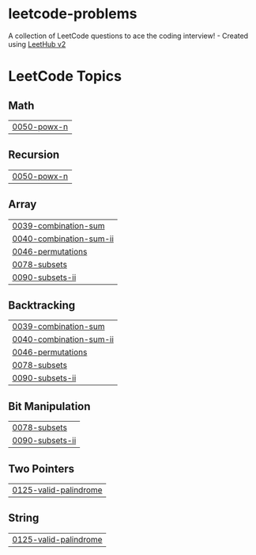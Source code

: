 # leetcode-problems
A collection of LeetCode questions to ace the coding interview! - Created using [LeetHub v2](https://github.com/arunbhardwaj/LeetHub-2.0)

<!---LeetCode Topics Start-->
# LeetCode Topics
## Math
|  |
| ------- |
| [0050-powx-n](https://github.com/saurabh-pingale/leetcode-problems/tree/master/0050-powx-n) |
## Recursion
|  |
| ------- |
| [0050-powx-n](https://github.com/saurabh-pingale/leetcode-problems/tree/master/0050-powx-n) |
## Array
|  |
| ------- |
| [0039-combination-sum](https://github.com/saurabh-pingale/leetcode-problems/tree/master/0039-combination-sum) |
| [0040-combination-sum-ii](https://github.com/saurabh-pingale/leetcode-problems/tree/master/0040-combination-sum-ii) |
| [0046-permutations](https://github.com/saurabh-pingale/leetcode-problems/tree/master/0046-permutations) |
| [0078-subsets](https://github.com/saurabh-pingale/leetcode-problems/tree/master/0078-subsets) |
| [0090-subsets-ii](https://github.com/saurabh-pingale/leetcode-problems/tree/master/0090-subsets-ii) |
## Backtracking
|  |
| ------- |
| [0039-combination-sum](https://github.com/saurabh-pingale/leetcode-problems/tree/master/0039-combination-sum) |
| [0040-combination-sum-ii](https://github.com/saurabh-pingale/leetcode-problems/tree/master/0040-combination-sum-ii) |
| [0046-permutations](https://github.com/saurabh-pingale/leetcode-problems/tree/master/0046-permutations) |
| [0078-subsets](https://github.com/saurabh-pingale/leetcode-problems/tree/master/0078-subsets) |
| [0090-subsets-ii](https://github.com/saurabh-pingale/leetcode-problems/tree/master/0090-subsets-ii) |
## Bit Manipulation
|  |
| ------- |
| [0078-subsets](https://github.com/saurabh-pingale/leetcode-problems/tree/master/0078-subsets) |
| [0090-subsets-ii](https://github.com/saurabh-pingale/leetcode-problems/tree/master/0090-subsets-ii) |
## Two Pointers
|  |
| ------- |
| [0125-valid-palindrome](https://github.com/saurabh-pingale/leetcode-problems/tree/master/0125-valid-palindrome) |
## String
|  |
| ------- |
| [0125-valid-palindrome](https://github.com/saurabh-pingale/leetcode-problems/tree/master/0125-valid-palindrome) |
<!---LeetCode Topics End-->